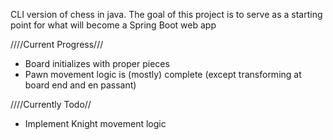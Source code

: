 CLI version of chess in java. The goal of this project is to serve as a starting point for what will become a Spring Boot web app 

////Current Progress///

- Board initializes with proper pieces
- Pawn movement logic is (mostly) complete (except transforming at board end and en passant)

////Currently Todo//

- Implement Knight movement logic